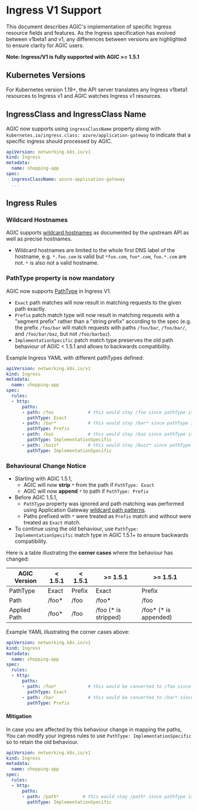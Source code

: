 # Ingress V1 Support

This document describes AGIC's implementation of specific Ingress resource fields and features.
As the Ingress specification has evolved between v1beta1 and v1, any differences between versions are highlighted to ensure clarity for AGIC users.

**Note: Ingress/V1 is fully supported with AGIC >= 1.5.1**

## Kubernetes Versions
For Kubernetes version 1.19+, the API server translates any Ingress v1beta1 resources to Ingress v1 and AGIC watches Ingress v1 resources.

## IngressClass and IngressClass Name

AGIC now supports using `ingressClassName` property along with `kubernetes.io/ingress.class: azure/application-gateway` to indicate that a specific ingress should processed by AGIC.

```yaml
apiVersion: networking.k8s.io/v1
kind: Ingress
metadata:
  name: shopping-app
spec:
  ingressClassName: azure-application-gateway
  ...
```

## Ingress Rules

### Wildcard Hostnames
AGIC supports [wildcard hostnames](https://kubernetes.io/docs/concepts/services-networking/ingress/#hostname-wildcards) as documented by the upstream API as well as precise hostnames.

* Wildcard hostnames are limited to the whole first DNS label of the hostname, e.g. `*.foo.com` is valid but `*foo.com`, `foo*.com`, `foo.*.com` are not.
`*` is also not a valid hostname.

### PathType property is now mandatory

AGIC now supports [PathType](https://kubernetes.io/docs/concepts/services-networking/ingress/#path-types) in Ingress V1.

* `Exact` path matches will now result in matching requests to the given path exactly.
* `Prefix` patch match type will now result in matching requests with a "segment prefix" rather than a "string prefix" according to the spec (e.g. the prefix `/foo/bar` will match requests with paths `/foo/bar`, `/foo/bar/`, and `/foo/bar/baz`, but not `/foo/barbaz`).
* `ImplementationSpecific` patch match type preserves the old path behaviour of AGIC < 1.5.1 and allows to backwards compatibility.

Example Ingress YAML with different pathTypes defined: 
```yaml
apiVersion: networking.k8s.io/v1
kind: Ingress
metadata:
  name: shopping-app
spec:
  rules:
  - http:
      paths:
      - path: /foo             # this would stay /foo since pathType is Exact
        pathType: Exact
      - path: /bar*            # this would stay /bar* since pathType is Prefix
        pathType: Prefix
      - path: /baz             # this would stay /baz since pathType is ImplementationSpecific
        pathType: ImplementationSpecific
      - path: /buzz*           # this would stay /buzz* since pathType is ImplementationSpecific
        pathType: ImplementationSpecific
```

### Behavioural Change Notice
* Starting with AGIC 1.5.1,
    * AGIC will now **strip** `*` from the path if `PathType: Exact`
    * AGIC will now **append** `*` to path if `PathType: Prefix`
* Before AGIC 1.5.1,
    * `PathType` property was ignored and path matching was performed using Application Gateway [wildcard path patterns](https://docs.microsoft.com/en-us/azure/application-gateway/url-route-overview#pathpattern).
    * Paths prefixed with `*` were treated as `Prefix` match and without were treated as `Exact` match.
* To continue using the old behaviour, use `PathType: ImplementationSpecific` match type in AGIC 1.5.1+ to ensure backwards compatibility.

Here is a table illustrating the **corner cases** where the behaviour has changed:

| AGIC Version | < 1.5.1 | < 1.5.1 | >= 1.5.1 | >= 1.5.1 |
| - | - | - | - | - |
| PathType | Exact | Prefix | Exact | Prefix |
| Path | /foo* | /foo | /foo* | /foo |
| Applied Path | /foo* | /foo | /foo (* is stripped) | /foo* (* is appended) |

Example YAML illustrating the corner cases above:
```yaml
apiVersion: networking.k8s.io/v1
kind: Ingress
metadata:
  name: shopping-app
spec:
  rules:
  - http:
      paths:
      - path: /foo*            # this would be converted to /foo since pathType is Exact
        pathType: Exact
      - path: /bar             # this would be converted to /bar* since pathType is Prefix
        pathType: Prefix
```

#### Mitigation
In case you are affected by this behaviour change in mapping the paths, You can modify your ingress rules to use `PathType: ImplementationSpecific` so to retain the old behaviour.

```yaml
apiVersion: networking.k8s.io/v1
kind: Ingress
metadata:
  name: shopping-app
spec:
  rules:
  - http:
      paths:
      - path: /path*         # this would stay /path* since pathType is ImplementationSpecific
        pathType: ImplementationSpecific
```
